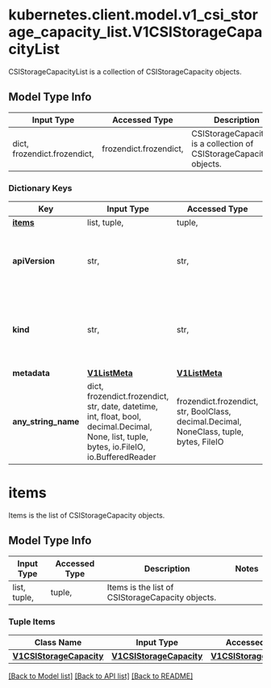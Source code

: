 # kubernetes.client.model.v1_csi_storage_capacity_list.V1CSIStorageCapacityList

CSIStorageCapacityList is a collection of CSIStorageCapacity objects.

## Model Type Info
Input Type | Accessed Type | Description | Notes
------------ | ------------- | ------------- | -------------
dict, frozendict.frozendict,  | frozendict.frozendict,  | CSIStorageCapacityList is a collection of CSIStorageCapacity objects. | 

### Dictionary Keys
Key | Input Type | Accessed Type | Description | Notes
------------ | ------------- | ------------- | ------------- | -------------
**[items](#items)** | list, tuple,  | tuple,  | Items is the list of CSIStorageCapacity objects. | 
**apiVersion** | str,  | str,  | APIVersion defines the versioned schema of this representation of an object. Servers should convert recognized schemas to the latest internal value, and may reject unrecognized values. More info: https://git.k8s.io/community/contributors/devel/sig-architecture/api-conventions.md#resources | [optional] 
**kind** | str,  | str,  | Kind is a string value representing the REST resource this object represents. Servers may infer this from the endpoint the kubernetes.client submits requests to. Cannot be updated. In CamelCase. More info: https://git.k8s.io/community/contributors/devel/sig-architecture/api-conventions.md#types-kinds | [optional] 
**metadata** | [**V1ListMeta**](V1ListMeta.md) | [**V1ListMeta**](V1ListMeta.md) |  | [optional] 
**any_string_name** | dict, frozendict.frozendict, str, date, datetime, int, float, bool, decimal.Decimal, None, list, tuple, bytes, io.FileIO, io.BufferedReader | frozendict.frozendict, str, BoolClass, decimal.Decimal, NoneClass, tuple, bytes, FileIO | any string name can be used but the value must be the correct type | [optional]

# items

Items is the list of CSIStorageCapacity objects.

## Model Type Info
Input Type | Accessed Type | Description | Notes
------------ | ------------- | ------------- | -------------
list, tuple,  | tuple,  | Items is the list of CSIStorageCapacity objects. | 

### Tuple Items
Class Name | Input Type | Accessed Type | Description | Notes
------------- | ------------- | ------------- | ------------- | -------------
[**V1CSIStorageCapacity**](V1CSIStorageCapacity.md) | [**V1CSIStorageCapacity**](V1CSIStorageCapacity.md) | [**V1CSIStorageCapacity**](V1CSIStorageCapacity.md) |  | 

[[Back to Model list]](../../README.md#documentation-for-models) [[Back to API list]](../../README.md#documentation-for-api-endpoints) [[Back to README]](../../README.md)


